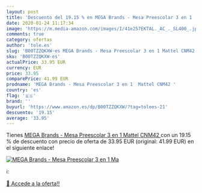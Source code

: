 ```yaml
---
layout: post
title: 'Descuento del 19.15 % en MEGA Brands - Mesa Preescolar 3 en 1  Ma'
date: 2020-01-24 11:17:34
image: 'https://m.media-amazon.com/images/I/41e257EKTAL._AC_._SL400_.jpg'
comments: true
category: ofertas
author: 'tole.es'
slug: 'B00TZZQKXW-es MEGA Brands - Mesa Preescolar 3 en 1 Mattel CNM42'
sku: 'B00TZZQKXW-es'
actualPrice: 33.95 EUR
currency: EUR
price: 33.95
comparePrice: 41.99 EUR
prodname: 'MEGA Brands - Mesa Preescolar 3 en 1  Mattel CNM42 '
country: 'es'
flag: '🇪🇸'
brand: ''
buyurl: 'https://www.amazon.es/dp/B00TZZQKXW/?tag=tolees-21'
descuento: '19.15'
average: '33.95'
---
```


Tienes [MEGA Brands - Mesa Preescolar 3 en 1  Mattel CNM42 ](https://www.amazon.es/dp/B00TZZQKXW/?tag=tolees-21) con un 19.15 % de descuento con precio de oferta de 33.95 EUR (original: 41.99 EUR) en el siguiente enlace!

[![MEGA Brands - Mesa Preescolar 3 en 1  Ma](https://m.media-amazon.com/images/I/41e257EKTAL._AC_._SL400_.jpg)](https://www.amazon.es/dp/B00TZZQKXW/?tag=tolees-21)

ℹ️:


[🛒 Accede a la oferta!!](https://www.amazon.es/dp/B00TZZQKXW/?tag=tolees-21)

